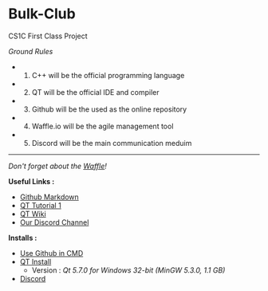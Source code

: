 # Bulk-Club
CS1C First Class Project

*Ground Rules*
- 1.  C++ will be the official programming language
- 2.  QT will be the official IDE and compiler
- 3.  Github will be the used as the online repository
- 4.  Waffle.io will be the agile management tool
- 5.  Discord will be the main communication meduim

-----

_Don't forget about the [Waffle](https://waffle.io/)!_

**Useful Links :**
 * [Github Markdown](https://github.com/adam-p/markdown-here/wiki/Markdown-Cheatsheet)
 * [QT Tutorial 1](https://www.comp.nus.edu.sg/~cs3249/lecture/befinning%20Qt.pdf)
 * [QT Wiki](https://wiki.qt.io/Qt_for_Beginners)
 * [Our Discord Channel](https://discord.gg/VtDFm)

**Installs :**
 * [Use Github in CMD](http://git-scm.com/)
 * [QT Install](http://www.qt.io/download-open-source/#section-2)
    * Version : *Qt 5.7.0 for Windows 32-bit (MinGW 5.3.0, 1.1 GB)*
 * [Discord](https://discordapp.com/)
